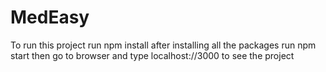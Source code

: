 # MedEasy

To run this project run npm install
after installing all the packages run npm start
then go to browser and type localhost://3000 to see the project
